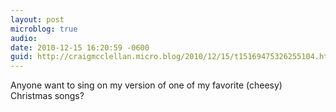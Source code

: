 ```yaml
---
layout: post
microblog: true
audio: 
date: 2010-12-15 16:20:59 -0600
guid: http://craigmcclellan.micro.blog/2010/12/15/t15169475326255104.html
---
```

Anyone want to sing on my version of one of my favorite (cheesy) Christmas songs?
